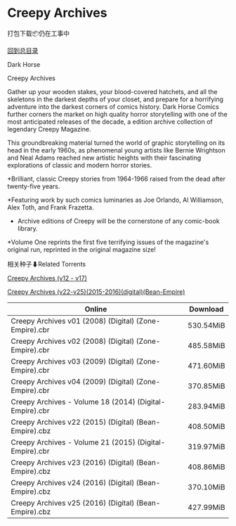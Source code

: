 # Creepy Archives

打包下载📦仍在工事中

[回到总目录](/Catalogs.md)

Dark Horse

Creepy Archives

Gather up your wooden stakes, your blood-covered hatchets, and all the skeletons in the darkest depths of your closet, and prepare for a horrifying adventure into the darkest corners of comics history. Dark Horse Comics further corners the market on high quality horror storytelling with one of the most anticipated releases of the decade, a edition archive collection of legendary Creepy Magazine.



This groundbreaking material turned the world of graphic storytelling on its head in the early 1960s, as phenomenal young artists like Bernie Wrightson and Neal Adams reached new artistic heights with their fascinating explorations of classic and modern horror stories.



*Brilliant, classic Creepy stories from 1964-1966 raised from the dead after twenty-five years.



*Featuring work by such comics luminaries as Joe Orlando, Al Williamson, Alex Toth, and Frank Frazetta.



* Archive editions of Creepy will be the cornerstone of any comic-book library.



*Volume One reprints the first five terrifying issues of the magazine's original run, reprinted in the original magazine size!





相关种子⬇Related Torrents

[Creepy Archives (v12 - v17)](https://github.com/alicewish/markdown/blob/master/torrent/Creepy-Archives--v12---v17.md)

[Creepy Archives (v22-v25)(2015-2016)(digital)(Bean-Empire)](https://github.com/alicewish/markdown/blob/master/torrent/Creepy-Archives--v22-v25--2015-2016--digital--Bean-Empire.md)

Online | Download
--- | ---
Creepy Archives v01 (2008) (Digital) (Zone-Empire).cbr | 530.54MiB
Creepy Archives v02 (2008) (Digital) (Zone-Empire).cbr | 485.58MiB
Creepy Archives v03 (2009) (Digital) (Zone-Empire).cbr | 471.60MiB
Creepy Archives v04 (2009) (Digital) (Zone-Empire).cbr | 370.85MiB
Creepy Archives - Volume 18 (2014) (Digital-Empire).cbr | 283.94MiB
Creepy Archives v22 (2015) (Digital) (Bean-Empire).cbz | 408.50MiB
Creepy Archives - Volume 21 (2015) (Digital-Empire).cbr | 319.97MiB
Creepy Archives v23 (2016) (Digital) (Bean-Empire).cbz | 408.86MiB
Creepy Archives v24 (2016) (Digital) (Bean-Empire).cbz | 370.10MiB
Creepy Archives v25 (2016) (Digital) (Bean-Empire).cbz | 427.99MiB